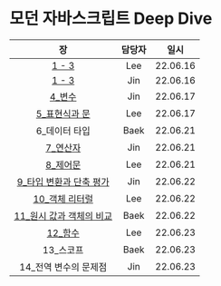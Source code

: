 # 모던 자바스크립트 Deep Dive

|  장   | 담당자 |   일시   |
| :---: | :----: | :------: |
| [1 - 3](1-3/Lee/README.md) |  Lee   | 22.06.16 |
| [1 - 3](1-3/Jin/README.md) |  Jin   | 22.06.16 |
| [4_변수](4_변수/Jin/README.md) | Jin | 22.06.17 |
| [5_표현식과 문](5_표현식과%20문/Lee/README.md) | Lee | 22.06.17 |
| 6_데이터 타입 | Baek | 22.06.21 |
| [7_연산자](7_연산자/Jin/README.md) | Jin | 22.06.21 |
| [8_제어문](8_제어문/Lee/README.md) | Lee | 22.06.21 |
| [9_타입 변환과 단축 평가](9_타입%20변환과%20단축%20평가/Jin/README.md) | Jin | 22.06.22 |
| [10_객체 리터럴](10_객체%20리터럴/Lee) | Lee | 22.06.22 |
| [11_원시 값과 객체의 비교](11_원시%20값과%20객체의%20비교/Baek) | Baek | 22.06.22 |
| [12_함수](12_함수/Lee) | Lee | 22.06.23 |
| 13_스코프 | Baek | 22.06.23 |
| 14_전역 변수의 문제점 | Jin | 22.06.23 |
